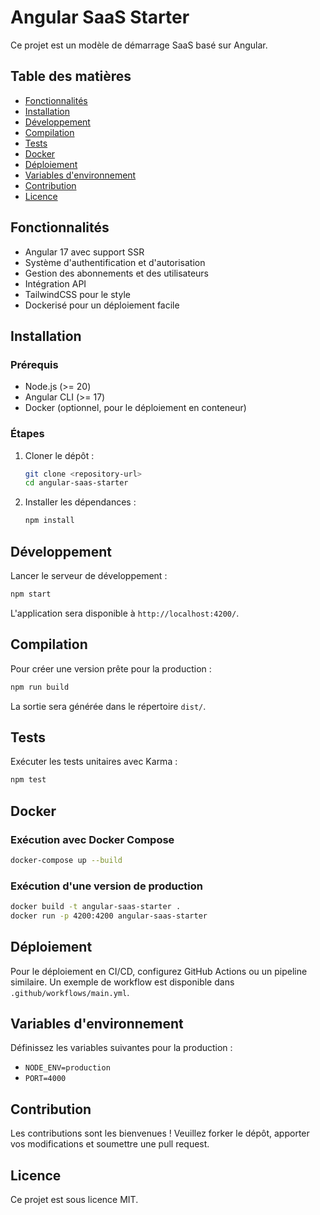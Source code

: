 # Angular SaaS Starter

Ce projet est un modèle de démarrage SaaS basé sur Angular.

## Table des matières
- [Fonctionnalités](#fonctionnalités)
- [Installation](#installation)
- [Développement](#développement)
- [Compilation](#compilation)
- [Tests](#tests)
- [Docker](#docker)
- [Déploiement](#déploiement)
- [Variables d'environnement](#variables-denvironnement)
- [Contribution](#contribution)
- [Licence](#licence)

## Fonctionnalités
- Angular 17 avec support SSR
- Système d'authentification et d'autorisation
- Gestion des abonnements et des utilisateurs
- Intégration API
- TailwindCSS pour le style
- Dockerisé pour un déploiement facile

## Installation
### Prérequis
- Node.js (>= 20)
- Angular CLI (>= 17)
- Docker (optionnel, pour le déploiement en conteneur)

### Étapes
1. Cloner le dépôt :
   ```sh
   git clone <repository-url>
   cd angular-saas-starter
   ```
2. Installer les dépendances :
   ```sh
   npm install
   ```

## Développement
Lancer le serveur de développement :
```sh
npm start
```
L'application sera disponible à `http://localhost:4200/`.

## Compilation
Pour créer une version prête pour la production :
```sh
npm run build
```
La sortie sera générée dans le répertoire `dist/`.

## Tests
Exécuter les tests unitaires avec Karma :
```sh
npm test
```

## Docker
### Exécution avec Docker Compose
```sh
docker-compose up --build
```

### Exécution d'une version de production
```sh
docker build -t angular-saas-starter .
docker run -p 4200:4200 angular-saas-starter
```

## Déploiement
Pour le déploiement en CI/CD, configurez GitHub Actions ou un pipeline similaire. Un exemple de workflow est disponible dans `.github/workflows/main.yml`.

## Variables d'environnement
Définissez les variables suivantes pour la production :
- `NODE_ENV=production`
- `PORT=4000`

## Contribution
Les contributions sont les bienvenues ! Veuillez forker le dépôt, apporter vos modifications et soumettre une pull request.

## Licence
Ce projet est sous licence MIT.
